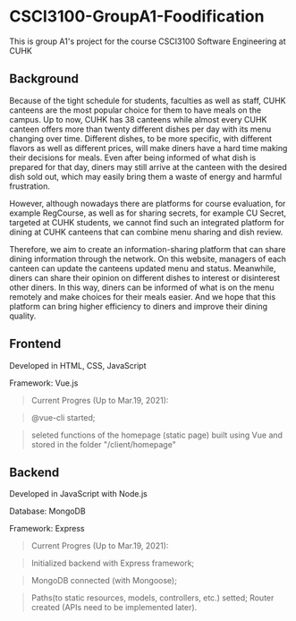 # CSCI3100-GroupA1-Foodification

This is group A1's project for the course CSCI3100 Software Engineering at CUHK

## Background

Because of the tight schedule for students, faculties as well as staff, CUHK canteens are the most popular choice for them to have meals on the campus. Up to now, CUHK has 38 canteens while almost every CUHK canteen offers more than twenty different dishes per day with its menu changing over time. Different dishes, to be more specific, with different flavors as well as different prices, will make diners have a hard time making their decisions for meals. Even after being informed of what dish is prepared for that day, diners may still arrive at the canteen with the desired dish sold out, which may easily bring them a waste of energy and harmful frustration.

However, although nowadays there are platforms for course evaluation, for example RegCourse, as well as for sharing secrets, for example CU Secret, targeted at CUHK students, we cannot find such an integrated platform for dining at CUHK canteens that can combine menu sharing and dish review.

Therefore, we aim to create an information-sharing platform that can share dining information through the network. On this website, managers of each canteen can update the canteens updated menu and status. Meanwhile, diners can share their opinion on different dishes to interest or disinterest other diners. In this way, diners can be informed of what is on the menu remotely and make choices for their meals easier. And we hope that this platform can bring higher efficiency to diners and improve their dining quality.

## Frontend

Developed in HTML, CSS, JavaScript

Framework: Vue.js

> Current Progres (Up to Mar.19, 2021): 

> @vue-cli started; 

> seleted functions of the homepage (static page) built using Vue and stored in the folder "/client/homepage"

## Backend

Developed in JavaScript with Node.js

Database: MongoDB

Framework: Express

> Current Progres (Up to Mar.19, 2021): 

> Initialized backend with Express framework;

> MongoDB connected (with Mongoose);

> Paths(to static resources, models, controllers, etc.) setted;
Router created (APIs need to be implemented later).
